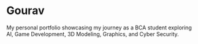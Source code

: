 # Gourav
My personal portfolio showcasing my journey as a BCA student exploring AI, Game Development, 3D Modeling, Graphics, and Cyber Security.
